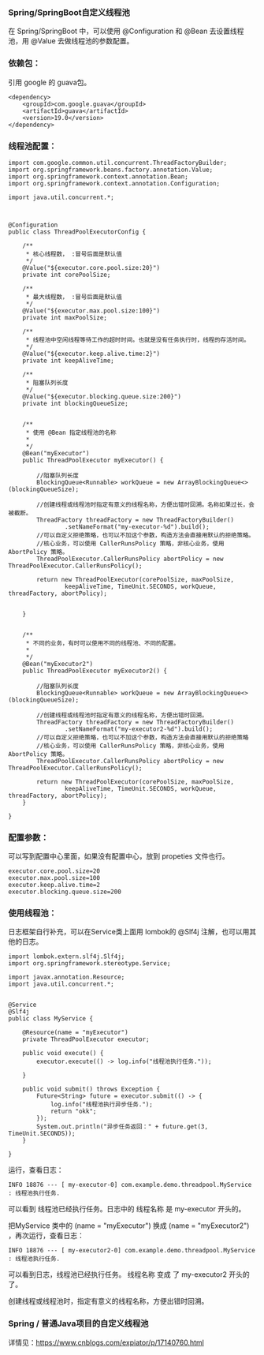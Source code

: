 
### Spring/SpringBoot自定义线程池

在 Spring/SpringBoot 中，可以使用 @Configuration 和 @Bean 去设置线程池，用 @Value 去做线程池的参数配置。


### 依赖包：

引用 google 的 guava包。

```
<dependency>
    <groupId>com.google.guava</groupId>
    <artifactId>guava</artifactId>
    <version>19.0</version>
</dependency>
```


### 线程池配置：

```
import com.google.common.util.concurrent.ThreadFactoryBuilder;
import org.springframework.beans.factory.annotation.Value;
import org.springframework.context.annotation.Bean;
import org.springframework.context.annotation.Configuration;

import java.util.concurrent.*;



@Configuration
public class ThreadPoolExecutorConfig {

    /**
     * 核心线程数， :冒号后面是默认值
     */
    @Value("${executor.core.pool.size:20}")
    private int corePoolSize;

    /**
     * 最大线程数， :冒号后面是默认值
     */
    @Value("${executor.max.pool.size:100}")
    private int maxPoolSize;

    /**
     * 线程池中空闲线程等待工作的超时时间。也就是没有任务执行时，线程的存活时间。
     */
    @Value("${executor.keep.alive.time:2}")
    private int keepAliveTime;

    /**
     * 阻塞队列长度
     */
    @Value("${executor.blocking.queue.size:200}")
    private int blockingQueueSize;


    /**
     * 使用 @Bean 指定线程池的名称
     *
     */
    @Bean("myExecutor")
    public ThreadPoolExecutor myExecutor() {

        //阻塞队列长度
        BlockingQueue<Runnable> workQueue = new ArrayBlockingQueue<>(blockingQueueSize);

        //创建线程或线程池时指定有意义的线程名称，方便出错时回溯。名称如果过长，会被截断。
        ThreadFactory threadFactory = new ThreadFactoryBuilder()
                .setNameFormat("my-executor-%d").build();
        //可以自定义拒绝策略，也可以不加这个参数，构造方法会直接用默认的拒绝策略。
        //核心业务，可以使用 CallerRunsPolicy 策略，非核心业务，使用 AbortPolicy 策略。
        ThreadPoolExecutor.CallerRunsPolicy abortPolicy = new ThreadPoolExecutor.CallerRunsPolicy();

        return new ThreadPoolExecutor(corePoolSize, maxPoolSize,
                keepAliveTime, TimeUnit.SECONDS, workQueue, threadFactory, abortPolicy);


    }


    /**
     * 不同的业务，有时可以使用不同的线程池、不同的配置。
     *
     */
    @Bean("myExecutor2")
    public ThreadPoolExecutor myExecutor2() {

        //阻塞队列长度
        BlockingQueue<Runnable> workQueue = new ArrayBlockingQueue<>(blockingQueueSize);

        //创建线程或线程池时指定有意义的线程名称，方便出错时回溯。
        ThreadFactory threadFactory = new ThreadFactoryBuilder()
                .setNameFormat("my-executor2-%d").build();
        //可以自定义拒绝策略，也可以不加这个参数，构造方法会直接用默认的拒绝策略
        //核心业务，可以使用 CallerRunsPolicy 策略，非核心业务，使用 AbortPolicy 策略。
        ThreadPoolExecutor.CallerRunsPolicy abortPolicy = new ThreadPoolExecutor.CallerRunsPolicy();

        return new ThreadPoolExecutor(corePoolSize, maxPoolSize,
                keepAliveTime, TimeUnit.SECONDS, workQueue, threadFactory, abortPolicy);
    }

}

```

### 配置参数：

可以写到配置中心里面，如果没有配置中心，放到 propeties 文件也行。

```
executor.core.pool.size=20
executor.max.pool.size=100
executor.keep.alive.time=2
executor.blocking.queue.size=200
```



### 使用线程池：

日志框架自行补充，可以在Service类上面用 lombok的 @Slf4j 注解，也可以用其他的日志。

```
import lombok.extern.slf4j.Slf4j;
import org.springframework.stereotype.Service;

import javax.annotation.Resource;
import java.util.concurrent.*;


@Service
@Slf4j
public class MyService {

    @Resource(name = "myExecutor")
    private ThreadPoolExecutor executor;

    public void execute() {
        executor.execute(() -> log.info("线程池执行任务."));

    }

    public void submit() throws Exception {
        Future<String> future = executor.submit(() -> {
            log.info("线程池执行异步任务.");
            return "okk";
        });
        System.out.println("异步任务返回：" + future.get(3, TimeUnit.SECONDS));
    }

}

```

运行，查看日志：

```
INFO 18876 --- [ my-executor-0] com.example.demo.threadpool.MyService    : 线程池执行任务.
```

可以看到 线程池已经执行任务。日志中的 线程名称 是 my-executor 开头的。



把MyService 类中的  (name = "myExecutor") 换成 (name = "myExecutor2") ，再次运行，查看日志：

```
INFO 18876 --- [ my-executor2-0] com.example.demo.threadpool.MyService    : 线程池执行任务.
```

可以看到日志，线程池已经执行任务。 线程名称 变成 了 my-executor2 开头的了。

创建线程或线程池时，指定有意义的线程名称，方便出错时回溯。



### Spring / 普通Java项目的自定义线程池

详情见：https://www.cnblogs.com/expiator/p/17140760.html
